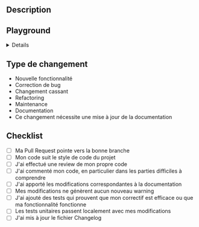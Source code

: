 ## Description

<!--
  Écrivez un résumé du changement, du bug résolu ou de la fonctionnalité ajoutée.
  Expliquez également le contexte si cela est pertinent.
-->

## Playground

<!-- Copiez-collez votre playground pour tester vos changements -->

<details>

```vue
// Copiez-collez le contenu de votre Playground.vue entier ici
```

</details>

## Type de changement

<!-- Supprimez les options non pertinentes. -->

- Nouvelle fonctionnalité
- Correction de bug
- Changement cassant
- Refactoring
- Maintenance
- Documentation
- Ce changement nécessite une mise à jour de la documentation

## Checklist

<!-- Vérifiez chaque point de la checklist et cochez-le s'il est appliqué. -->

- [ ] Ma Pull Request pointe vers la bonne branche
- [ ] Mon code suit le style de code du projet
- [ ] J'ai effectué une review de mon propre code
- [ ] J'ai commenté mon code, en particulier dans les parties difficiles à comprendre
- [ ] J'ai apporté les modifications correspondantes à la documentation
- [ ] Mes modifications ne génèrent aucun nouveau warning
- [ ] J'ai ajouté des tests qui prouvent que mon correctif est efficace ou que ma fonctionnalité fonctionne
- [ ] Les tests unitaires passent localement avec mes modifications
- [ ] J'ai mis à jour le fichier Changelog

